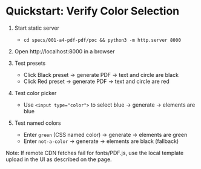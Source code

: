 # Quickstart: Verify Color Selection

1) Start static server
   - `cd specs/001-a4-pdf-pdf/poc && python3 -m http.server 8000`

2) Open http://localhost:8000 in a browser

3) Test presets
   - Click Black preset → generate PDF → text and circle are black
   - Click Red preset → generate PDF → text and circle are red

4) Test color picker
   - Use `<input type="color">` to select blue → generate → elements are blue

5) Test named colors
   - Enter `green` (CSS named color) → generate → elements are green
   - Enter `not-a-color` → generate → elements are black (fallback)

Note: If remote CDN fetches fail for fonts/PDF.js, use the local template upload in the UI as described on the page.

